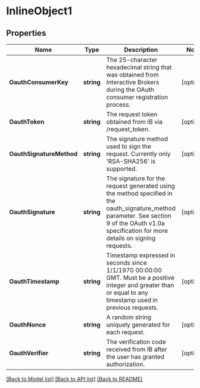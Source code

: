 # InlineObject1

## Properties

Name | Type | Description | Notes
------------ | ------------- | ------------- | -------------
**OauthConsumerKey** | **string** | The 25-character hexadecimal string that was obtained from Interactive Brokers during the OAuth consumer registration process. | [optional] 
**OauthToken** | **string** | The request token obtained from IB via /request_token. | [optional] 
**OauthSignatureMethod** | **string** | The signature method used to sign the request. Currently only &#39;RSA-SHA256&#39; is supported. | [optional] 
**OauthSignature** | **string** | The signature for the request generated using the method specified in the oauth_signature_method parameter. See section 9 of the OAuth v1.0a specification for more details on signing requests. | [optional] 
**OauthTimestamp** | **string** | Timestamp expressed in seconds since 1/1/1970 00:00:00 GMT. Must be a positive integer and greater than or equal to any timestamp used in previous requests. | [optional] 
**OauthNonce** | **string** | A random string uniquely generated for each request. | [optional] 
**OauthVerifier** | **string** | The verification code received from IB after the user has granted authorization. | [optional] 

[[Back to Model list]](../README.md#documentation-for-models) [[Back to API list]](../README.md#documentation-for-api-endpoints) [[Back to README]](../README.md)



